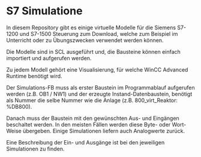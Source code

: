 # S7 Simulatione

In diesem Repository gibt es einige virtuelle Modelle für die Siemens S7-1200 und S7-1500 Steuerung zum Download, welche zum Beispiel im Unterricht oder zu Übungszwecken verwendet werden können.

Die Modelle sind in SCL ausgeführt und, die Bausteine können einfach importiert und aufgerufen werden.

Zu jedem Modell gehört eine Visualisierung, für welche WinCC Advanced Runtime benötigt wird.

Der Simulations-FB muss als erster Baustein im Programmablauf aufgerufen werden (z.B. OB1 / NW1) und der erzeugte Instand-Datenbaustein, benötigt als Nummer die selbe Nummer wie die Anlage (z.B. 800_virt_Reaktor: %DB800).

Danach muss der Baustein mit den gewünschten Aus- und Eingängen beschaltet werden. In den meisten Fällen werden diese Byte- oder Wort-Weise übergeben. Einige Simulationen liefern auch Analogwerte zurück.

Eine Beschreibung der Ein- und Ausgänge ist bei den jeweiligen Simulationen zu finden.
